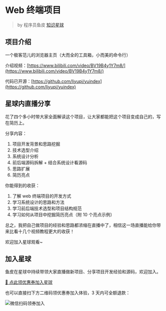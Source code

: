 # Web 终端项目

> by 程序员鱼皮 [知识星球](https://yupi.icu)

## 项目介绍

一个极客范儿的浏览器主页（大而全的工具箱，小而美的命令行）

介绍视频：[https://www.bilibili.com/video/BV19B4y1Y7m8/](https://www.bilibili.com/video/BV19B4y1Y7m8/)

代码已开源：[https://github.com/liyupi/yuindex](https://github.com/liyupi/yuindex)

## 星球内直播分享

花了四个多小时带大家全面解读这个项目，让大家都能把这个项目变成自己的，写在简历上。

分享内容：

1. 项目开发背景和思路挖掘
2. 技术选型介绍
3. 系统设计分析
4. 前后端源码拆解 + 结合系统设计看源码
5. 思路扩展
6. 简历亮点

你能得到的收获：

1. 了解 web 终端项目的开发方式
2. 学习系统设计的思路和方法
3. 学习前后端技术选型和项目结构规范
4. 学习如何从项目中挖掘简历亮点（附 10 个亮点示例）

总之，我把自己做项目的经验和思路都浓缩在直播中了，相信这一场直播能给你带来比看十几个视频教程更大的收获！

欢迎加入星球观看~

## 加入星球

鱼皮在星球中持续带领大家直播做新项目、分享项目开发经验和源码，欢迎加入。

[🧧 点此领优惠券加入星球](/加入星球.md)

也可以直接扫下方二维码领优惠券加入体验，3 天内可全额退款：

![微信扫码领券加入](https://xingqiu-tuchuang-1256524210.cos.ap-shanghai.myqcloud.com/1/%E6%98%9F%E7%90%83%E4%BC%98%E6%83%A0%E5%88%B8.png)
